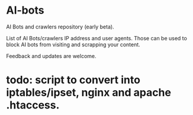# AI-bots
AI Bots and crawlers repository (early beta).

List of AI Bots/crawlers IP address and user agents. Those can be used to block AI bots from visiting and scrapping your content.

Feedback and updates are welcome.

# todo: script to convert into iptables/ipset, nginx and apache .htaccess.
